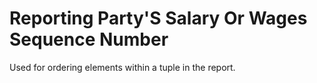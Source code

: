 # Reporting Party'S Salary Or Wages Sequence Number
Used for ordering elements within a tuple in the report.